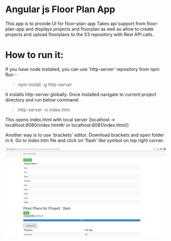 Angular js Floor Plan App
=======================

This app is to provide UI for floor-plan-app 
Takes api support from floor-plan-app and displays projects and floorplan as well as allow to create projects and upload floorplans to the S3 repository with Rest API calls.


How to run it:
===============

If you have node installed, you can use 'http-server' repository from npm
Run -
> npm install -g http-server

It installs http-server globally.
Once installed navigate to current project directory and run below command:
> http-server -o index.htm

This opens index.html with local server (localhost -> localhost:8080/index.html#/ or localhost:8081/index.html/)

Another way is to use 'brackets' editor. Download brackets and open folder in it.
Go to index.htm file and click on 'flash' like symbol on top right corner.

![alt text](https://github.com/Siddharthsas07/floor-plan-frontend/blob/master/example.JPG)
